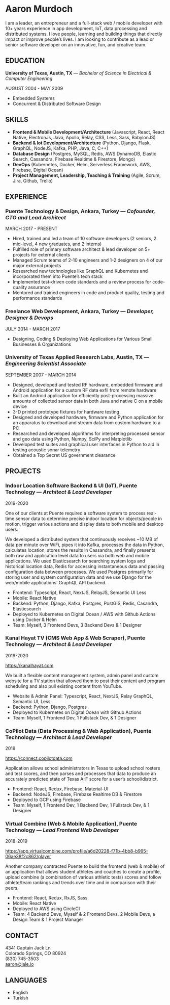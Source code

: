 # Aaron Murdoch
I am a leader, an entrepreneur and a full-stack web / mobile developer with 10+ years experience in app development, IoT, data processing and distributed systems.  I love people, learning and building things that directly impact or improve people’s lives.  I am looking to contribute as a lead or senior software developer on an innovative, fun, and creative team.

## EDUCATION
**University of Texas, Austin, TX** — *Bachelor of Science in Electrical & Computer Engineering*

AUGUST 2004 - MAY 2009

- Embedded Systems
- Concurrent & Distributed Software Design


## SKILLS
- **Frontend & Mobile Development/Architecture** (Javascript, React, React Native, ElectronJs, Java, Apollo, Relay, CSS, Less, Sass, BabylonJS)
- **Backend & Iot  Development/Architecture** (Python, Django, Flask, GraphQL, NodeJS, Kafka, PHP, Java, C, C++)
- **Database Design** (Postgres, MySQL, Redis, AWS DynamoDB, Elastic Search, Cassandra, Firebase Realtime & Firestore, Mongo)
- **DevOps** (Kubernetes, Docker, Helm, Serverless Framework, AWS, Firebase, Digital Ocean)
- **Project Management, Leadership, Teaching & Training** (Agile, Scrum, Jira, Github, Trello)

## EXPERIENCE
### **Puente Technology & Design, Ankara, Turkey** — *Cofounder, CTO and Lead Architect*

MARCH 2017 - PRESENT

- Hired, trained and led a team of 10 software developers (2 seniors, 2 mid-level, 4 new graduates, and 2 interns)
- Fulfilled role of primary software architect & lead developer on 5+ projects for external clients
- Managed Scrum teams of 2-10 engineers and 1-2 designers on 4 of our major external projects
- Researched new technologies like GraphQL and Kubernetes and incorporated them into Puente’s tech stack
- Implemented test-driven code standards and a review process for code-quality assurance
- Mentored and trained engineers in code and product quality, testing and performance standards

### **Freelance Web Development, Ankara, Turkey** — *Developer, Designer & Devops*

JULY 2014 - MARCH 2017

- Designing, Coding & Deploying Web Applications for Various Small Businesses & Organizations

### **University of Texas Applied Research Labs, Austin, TX** — *Engineering Scientist Associate*

SEPTEMBER 2007 - MARCH 2014

- Designed, developed and tested RF hardware, embedded firmware and Android application for a custom RF data exfil from remote hardware
- Built an Android application for efficiently post-processing massive amounts of collected sensor data in both Java and native C on a mobile device
- 3-D printed prototype fixtures for hardware testing
- Designed and developed hardware, firmware and Python application for an apparatus to download and stream data from custom hardware to a PC
- Researched and developed algorithms for interpreting processed sensor and geo data using Python, Numpy, SciPy and Matplotlib
- Developed test suites and graphical user interfaces in Python to aid in testing acoustic sonar telemetry
- Obtained a Top Secret US government clearance

## PROJECTS
### **Indoor Location Software Backend & UI (IoT), Puente Technology** — *Architect & Lead Developer*

2019-2020

One of our clients at Puente required a software system to process real-time sensor data to determine precise indoor location for objects/people in motion, trigger various actions and display data to both mobile and desktop users.

We developed a distributed system that continuously receives ~10 MB of data per minute over WiFi, pipes it into Kafka, processes the data in Python, calculates location, stores the results in Cassandra, and finally presents both raw and application level data to users via both web and mobile applications.  We used Elasticsearch for searching system logs and historical location data, Redis for accessing instantaneous data and passing configuration data between processes.  We used Postgres primarily for storing user and system configuration data and we use Django for the web/mobile applications’ GraphQL API backend.

- Frontend: Typescript, React, NextJS, RelayJS, Semantic UI Less
- Mobile: React Native
- Backend: Python, Django, Kafka, Postgres, PostGIS, Redis, Casandra, Elasticsearch
- Deployed to Kubernetes on Digital Ocean / AWS with Github Actions using Docker & Helm
- Team: Myself, 3 Frontend Devs, 3 Backend Devs & 1 Designer

### **Kanal Hayat TV (CMS Web App & Web Scraper), Puente Technology** — *Architect & Lead Developer*

2019-2020

https://kanalhayat.com

We built a flexible content management system, admin panel and custom website for a TV station that allowed them to post their content and program scheduling and also pull existing content from YouTube.

- Website & Admin Panel: Typescript, React, NextJS, Relay GraphQL, Semantic UI, Less
- Backend: Python, Django, Postgres
- Deployed to Kubernetes on Digital Ocean with Github Actions
- Team: Myself, 1 Frontend Dev, 1 Fullstack Dev, & 1 Designer

### **CoPilot Data (Data Processing & Web Application), Puente Technology** — *Architect & Lead Developer*

2019

https://connect.copilotdata.com

Application allows school administrators in Texas to upload school rosters and test scores, and then parses and processes that data to produce an accurately predicted state of Texas A-F score for a user’s school/district.

- Frontend: React, Redux, Firebase, Material-UI
- Backend: NodeJS, Firebase, Firebase Realtime DB & Firestore
- Deployed to GCP using Firebase
- Team: Myself, 1 Frontend Dev, 1 Backend Dev, 1 Fullstack Dev, & 1 Designer

### **Virtual Combine (Web & Mobile Application), Puente Technology** — *Lead Frontend Web Developer*

2018-2019

https://app.virtualcombine.com/profile/a6d20228-f71b-4bb8-b995-06ae38f2c862/player

Another company contracted Puente to build the frontend (web & mobile) of an application that allows student athletes and coaches to create a profile, upload combine (a combination of various athletic tests) scores and follow athlete/team rankings and trends over time and in comparison with their peers.

- Frontend: React, Redux, RxJS, Sass
- Mobile: React Native
- Deployed to AWS using CircleCI
- Team: 4 Backend Devs, Myself & 2 Frontend Devs, 2 Mobile Devs, a Design Team & 1 Project Manager

## CONTACT
4341 Captain Jack Ln<br>
Colorado Springs, CO 80924<br>
‪(830) 745-3503‬<br>
aaron@lale.io

## LANGUAGES
- English 
- Turkish



